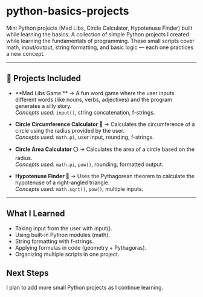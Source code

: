 # python-basics-projects
Mini Python projects (Mad Libs, Circle Calculator, Hypotenuse Finder) built while learning the basics.
A collection of simple Python projects I created while learning the fundamentals of programming. These small scripts cover math, input/output, string formatting, and basic logic — each one practices a new concept.

---

## 📂 Projects Included
- **Mad Libs Game ** → A fun word game where the user inputs different words (like nouns, verbs, adjectives) and the program generates a silly story.  
  *Concepts used:* `input()`, string concatenation, f-strings.  

- **Circle Circumference Calculator 🔵** → Calculates the circumference of a circle using the radius provided by the user.  
  *Concepts used:* `math.pi`, user input, rounding, f-strings.  

- **Circle Area Calculator ⚪** → Calculates the area of a circle based on the radius.  
  *Concepts used:* `math.pi`, `pow()`, rounding, formatted output.  

- **Hypotenuse Finder 📐** → Uses the Pythagorean theorem to calculate the hypotenuse of a right-angled triangle.  
  *Concepts used:* `math.sqrt()`, `pow()`, multiple inputs.
---
## What I Learned

- Taking input from the user with input().
- Using built-in Python modules (math).
- String formatting with f-strings.
- Applying formulas in code (geometry + Pythagoras).
- Organizing multiple scripts in one project.

 ##  Next Steps
I plan to add more small Python projects as I continue learning.
